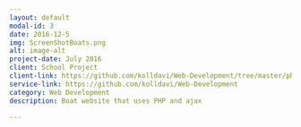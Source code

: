 ```yaml
---
layout: default
modal-id: 3
date: 2016-12-5
img: ScreenShotBoats.png
alt: image-alt
project-date: July 2016
client: School Project
client-link: https://github.com/kolldavi/Web-Development/tree/master/phpAssign4/Assignment4
service-link: https://github.com/kolldavi/Web-Development
category: Web Development
description: Boat website that uses PHP and ajax

---
```


